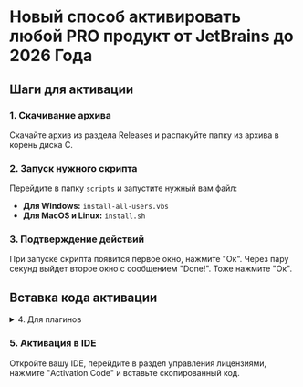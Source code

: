 # Новый способ активировать любой PRO продукт от JetBrains до 2026 Года

## Шаги для активации

### 1. Скачивание архива
Скачайте архив из раздела Releases и распакуйте папку из архива в корень диска C.

### 2. Запуск нужного скрипта
Перейдите в папку `scripts` и запустите нужный вам файл:

- **Для Windows:** `install-all-users.vbs`
- **Для MacOS и Linux:** `install.sh`

### 3. Подтверждение действий
При запуске скрипта появится первое окно, нажмите "Ок". Через пару секунд выйдет второе окно с сообщением "Done!". Тоже нажмите "Ок".

## Вставка кода активации

<details>
  <summary>
    4. Для плагинов
  </summary>
  4.1. Поиск хоста
  Перейдите на сайт [https://3.jetbra.in](https://3.jetbra.in) со списком хостов и выберите любой доступный. Рекомендую использовать хост hardbin.

  4.2. Выбор Плагина
  Выберите нужный Плагин, все плагины находятся ниже ПО и нажмите "Copy to clipboard".
</details>

### 5. Активация в IDE
Откройте вашу IDE, перейдите в раздел управления лицензиями, нажмите "Activation Code" и вставьте скопированный код.
